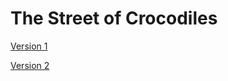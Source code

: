 # The Street of Crocodiles

[Version 1](https://katiedonnelly1.github.io/crocodiles/)

[Version 2](https://katiedonnelly1.github.io/crocodiles/index-2.html)
